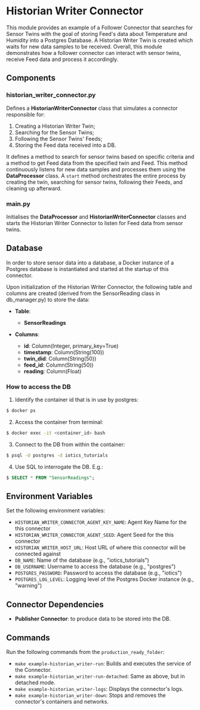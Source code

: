 # Historian Writer Connector

This module provides an example of a Follower Connector that searches for Sensor Twins with the goal of storing Feed's data about Temperature and Humidity into a Postgres Database. A Historian Writer Twin is created which waits for new data samples to be received. Overall, this module demonstrates how a follower connector can interact with sensor twins, receive Feed data and process it accordingly.

## Components

### historian_writer_connector.py

Defines a **HistorianWriterConnector** class that simulates a connector responsible for:
1. Creating a Historian Writer Twin;
2. Searching for the Sensor Twins;
3. Following the Sensor Twins' Feeds;
4. Storing the Feed data received into a DB.

It defines a method to search for sensor twins based on specific criteria and a method to get Feed data from the specified twin and Feed. This method continuously listens for new data samples and processes them using the **DataProcessor** class. A `start` method orchestrates the entire process by creating the twin, searching for sensor twins, following their Feeds, and cleaning up afterward.

### main.py

Initialises the **DataProcessor** and **HistorianWriterConnector** classes and starts the Historian Writer Connector to listen for Feed data from sensor twins.

## Database

In order to store sensor data into a database, a Docker instance of a Postgres database is instantiated and started at the startup of this connector.

Upon initialization of the Historian Writer Connector, the following table and columns are created (derived from the SensorReading class in db_manager.py) to store the data:

- **Table**:
  - **SensorReadings**

- **Columns**:
  - **id**: Column(Integer, primary_key=True)
  - **timestamp**: Column(String(100))
  - **twin_did**: Column(String(50))
  - **feed_id**: Column(String(50))
  - **reading**: Column(Float)

### How to access the DB

1. Identify the container id that is in use by postgres:
```bash
$ docker ps
```
2. Access the container from terminal:
```bash
$ docker exec -it <container_id> bash
```
3. Connect to the DB from within the container:
```bash
$ psql -U postgres -d iotics_tutorials
```
4. Use SQL to interrogate the DB. E.g.:
```sql
$ SELECT * FROM "SensorReadings";
```

## Environment Variables

Set the following environment variables:

- `HISTORIAN_WRITER_CONNECTOR_AGENT_KEY_NAME`: Agent Key Name for the this connector
- `HISTORIAN_WRITER_CONNECTOR_AGENT_SEED`: Agent Seed for the this connector
- `HISTORIAN_WRITER_HOST_URL`: Host URL of where this connector will be connected against
- `DB_NAME`: Name of the database (e.g., "iotics_tutorials")
- `DB_USERNAME`: Username to access the database (e.g., "postgres")
- `POSTGRES_PASSWORD`: Password to access the database (e.g., "iotics")
- `POSTGRES_LOG_LEVEL`: Logging level of the Postgres Docker instance (e.g., "warning")

## Connector Dependencies

- **Publisher Connector**: to produce data to be stored into the DB.

## Commands

Run the following commands from the `production_ready_folder`:

- `make example-historian_writer-run`: Builds and executes the service of the Connector.
- `make example-historian_writer-run-detached`: Same as above, but in detached mode.
- `make example-historian_writer-logs`: Displays the connector's logs.
- `make example-historian_writer-down`: Stops and removes the connector's containers and networks.
